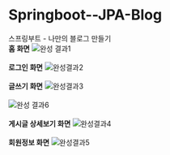 # Springboot--JPA-Blog
스프링부트 - 나만의 블로그 만들기
<br>
**홈 화면**
![완성 결과1](https://user-images.githubusercontent.com/70521476/133599089-0f05bb40-489d-4c5a-802e-c9617345af6e.png)
<br>
<br>
**로그인 화면**
![완성결과2](https://user-images.githubusercontent.com/70521476/133599474-ead98c96-797b-458f-8664-794541650255.png)
<br>
<br>
**글쓰기 화면**
![완성결과3](https://user-images.githubusercontent.com/70521476/133599501-d390850a-25af-4ace-92a8-9ddaff518e3c.png)
<br>
<br>
![완성 결과6](https://user-images.githubusercontent.com/70521476/133615459-2a70708a-85bf-4435-991f-5b5145ec62fa.png)
<br>
<br>
**게시글 상세보기 화면**
![완성결과4](https://user-images.githubusercontent.com/70521476/133599509-a9844bbe-2888-422b-b6b6-fdfae4519ddd.png)
<br>
<br>
**회원정보 화면**
![완성결과5](https://user-images.githubusercontent.com/70521476/133599526-f5a29bb4-d893-422a-ab1a-73ff44915e81.png)
